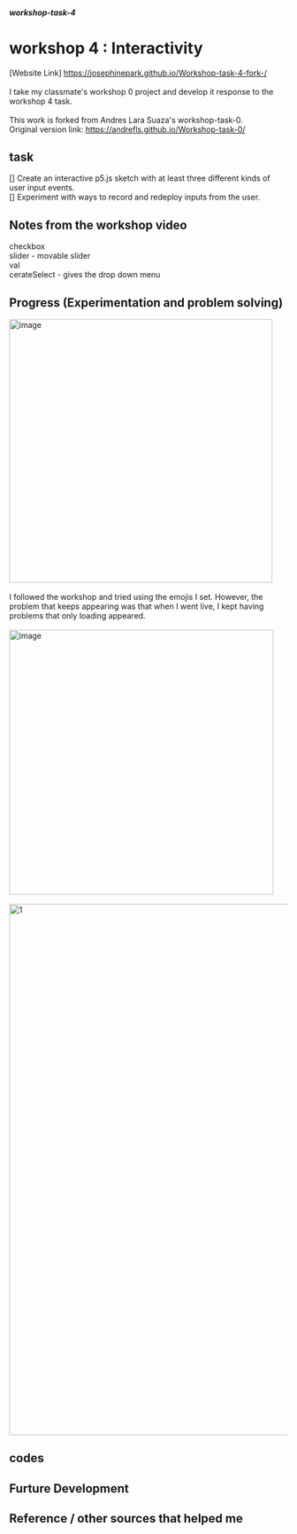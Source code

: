 ##### workshop-task-4

# workshop 4 : Interactivity

[Website Link] https://josephinepark.github.io/Workshop-task-4-fork-/
<br>
<Br>
I take my classmate's workshop 0 project and develop it response to the workshop 4 task.
<br>
<Br>
This work is forked from Andres Lara Suaza's workshop-task-0.<br>
Original version link: https://andrefls.github.io/Workshop-task-0/

## task
[] Create an interactive p5.js sketch with at least three different kinds of user input events.<Br>
[] Experiment with ways to record and redeploy inputs from the user.<Br>

## Notes from the workshop video
checkbox <br>
slider - movable slider <br>
val <br>
cerateSelect - gives the drop down menu <br>

## Progress (Experimentation and problem solving)
<img width="476" alt="image" src="https://github.com/user-attachments/assets/72e0a125-300f-481a-be95-262682a5318a" /><Br>
<br>
I followed the workshop and tried using the emojis I set. However, the problem that keeps appearing was that when I went live, I kept having problems that only loading appeared.<Br>
<br>
<img width="478" alt="image" src="https://github.com/user-attachments/assets/b9c3ab16-ae50-4236-8624-5fe465a68117" />
<br>
<br>
<img width="959" alt="1" src="https://github.com/user-attachments/assets/257e5e76-0360-48d0-ba4d-7d301c8f3707" />




## codes

## Furture Development

## Reference / other sources that helped me
